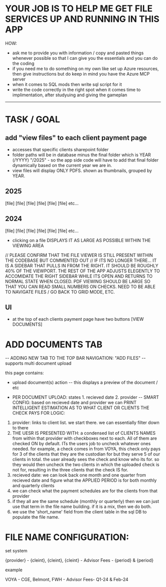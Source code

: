 # YOUR JOB IS TO HELP ME GET FILE SERVICES UP AND RUNNING IN THIS APP

HOW:
- ask me to provide you with information / copy and pasted things whenever possible so that I can give you the essentials and you can do the coding 
- if you need me to do something on my own like set up Azure resources, then give instructions but do keep in mind you have the Azure MCP server 
- when it comes to SQL mods then write sql script for it 
- write the code correctly in the right spot when it comes time to implimentation, after studyuing and giving the gameplan 

---

# TASK / GOAL
## add "view files" to each client payment page 
 - accesses that specific clients sharepoint folder
 - folder paths will be in database minus the final folder which is YEAR (/YYYY) "/2025" - so the app side code will have to add that final folder dynamically based on the current year we are in. 
 - view files will display ONLY PDFS. shown as thumbnails, grouped by YEAR.

 2025
 -------------
 [file] [file] [file] 
 [file] [file] [file]
etc...

2024
---------------
 [file] [file] [file] 
 [file] [file] [file]
etc...


- clicking on a file DISPLAYS IT AS LARGE AS POSSIBLE WITHIN THE VIEWING AREA

// PLEASE CONFIRM THAT THE FILE VIEWER IS STILL PRESENT WITHIN THE CODEBASE BUT COMMENTED OUT
// IF ITS NO LONGER THERE... IT IS A SIDEBAR THAT PULLS IN FROM THE RIGHT. IT SHOULD BE ROUGHLY 40% OF THE VIEWPORT. THE REST OF THE APP ADJUSTS ELEGENTLY TO ACCOMIDATE THE RIGHT SIDEBAR WHILE ITS OPEN AND RETURNS TO NORMAL STATE WHEN CLOSED. PDF VIEWING SHOULD BE LARGE SO THAT YOU CAN READ SMALL NUMBERS ON CHECKS. NEED TO BE ABLE TO NAVIGATE FILES / GO BACK TO GRID MODE, ETC. 


## UI
- at the top of each clients payment page have two buttons [VIEW DOCUMENTS]


# ADD DOCUMENTS TAB
-- ADDING NEW TAB TO THE TOP BAR NAVIGATION: "ADD FILES"
-- supports multi document upload

this page contains:
- upload document(s) action
-- this displays a preview of the document / etc 

- PER DOCUMENT UPLOAD: states 1. recieved date 2. provider 
-- SMART CONFIG: based on recieved date and provider we can PRINT INTELLIGENT ESTIMATION AS TO WHAT CLIENT OR CLIENTS THE CHECK PAYS FOR
LOGIC: 
1. provider: links to client list. we start there. we can essentially filter down to there
2. THE UESR IS PRESENTED WITH: a condensed list of CLIENTS NAMES from within that provider with checkboxes next to each. All of them are checked ON by default. ITs the users job to uncheck whatever ones needed. for example, a check comes in from VOYA, this check only pays for 3 of the clients that they are the custodian for but they serve 5 of our clients in total. the user already sees the check and know who its for. so they would then uncheck the two clients in which the uploaded check is not for, resulting in the three clients that the check IS for.
2. recieved date: we can look back one month and one quarter from recieved date and figure what the APPLIED PERIOD is for both monthly and quarterly clients
3. we can check what the payment schedules are for the clients from that provider 
4. if they all are the same schedule (monthly or quarterly) then we can just use that term in the file name building. if it is a mix, then we do both.
5. we use the 'short_name' field from the client table in the sql DB to populate the file name. 

# FILE NAME CONFIGURATION:

set system 

{provider} - {cleint}, {cleint}, {cleint} - Advisor Fees - {period} & {period} 

example

VOYA - CGE, Belmont, FWH - Advisor Fees- Q1-24 & Feb-24